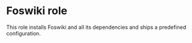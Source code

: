 # Foswiki role

This role installs Foswiki and all its dependencies and ships a predefined configuration.

